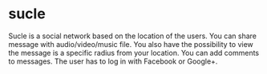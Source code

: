 sucle
=====

Sucle is a social network based on the location of the users. You can share message with audio/video/music file. You also have the possibility to view the message is a specific radius from your location. You can add comments to messages. The user has to log in with Facebook or Google+.

